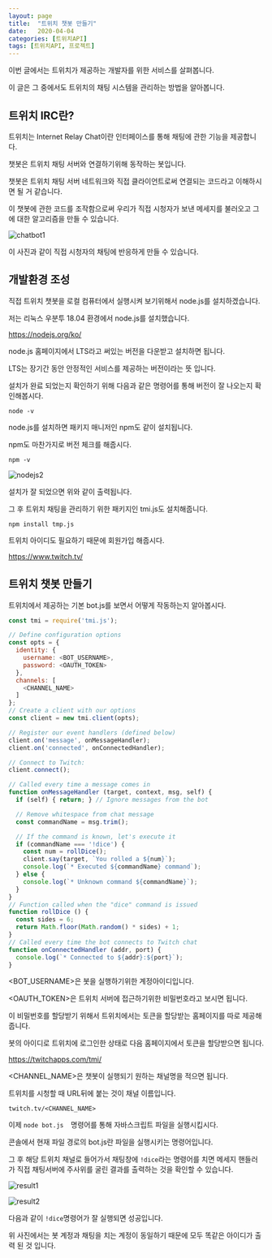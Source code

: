 ```yaml
---
layout: page
title:  "트위치 챗봇 만들기"
date:   2020-04-04
categories: [트위치API]
tags: [트위치API, 프로젝트]
---
```

이번 글에서는 트위치가 제공하는 개발자를 위한 서비스를 살펴봅니다.

이 글은 그 중에서도 트위치의 채팅 시스템을 관리하는 방법을 알아봅니다.



## 트위치 IRC란?

트위치는 Internet Relay Chat이란 인터페이스를 통해 채팅에 관한 기능을 제공합니다.

챗봇은 트위치 채팅 서버와 연결하기위해 동작하는 봇입니다.

챗봇은 트위치 채팅 서버 네트워크와 직접 클라이언트로써 연결되는 코드라고 이해하시면 될 거 같습니다.

이 챗봇에 관한 코드를 조작함으로써 우리가 직접 시청자가 보낸 메세지를 불러오고 그에 대한 알고리즘을 만들 수 있습니다. 

![chatbot1](https://user-images.githubusercontent.com/60007241/87639282-f9909e80-c77f-11ea-9cb4-702318bf7ef9.png)

이 사진과 같이 직접 시청자의 채팅에 반응하게 만들 수 있습니다.

## 개발환경 조성

직접 트위치 챗봇을 로컬 컴퓨터에서 실행시켜 보기위해서 node.js를 설치하겠습니다.

저는 리눅스 우분투 18.04 환경에서 node.js를 설치했습니다.



https://nodejs.org/ko/



node.js 홈페이지에서 LTS라고 써있는 버전을 다운받고 설치하면 됩니다.

LTS는 장기간 동안 안정적인 서비스를 제공하는 버전이라는 뜻 입니다.

설치가 완료 되었는지 확인하기 위해 다음과 같은 명령어를 통해 버전이 잘 나오는지 확인해봅시다.

`node -v`

node.js를 설치하면 패키지 매니저인 npm도 같이 설치됩니다.

npm도 마찬가지로 버전 체크를 해줍시다.

`npm -v`



![nodejs2](https://user-images.githubusercontent.com/60007241/87639287-fac1cb80-c77f-11ea-9813-84549666f519.png)

설치가 잘 되었으면 위와 같이 출력됩니다.

그 후 트위치 채팅을 관리하기 위한 패키지인 tmi.js도 설치해줍니다.

`npm install tmp.js`



트위치 아이디도 필요하기 때문에 회원가입 해줍시다.



https://www.twitch.tv/



## 트위치 챗봇 만들기

트위치에서 제공하는 기본 bot.js를 보면서 어떻게 작동하는지 알아봅시다.

```javascript
const tmi = require('tmi.js');

// Define configuration options
const opts = {
  identity: {
    username: <BOT_USERNAME>,
    password: <OAUTH_TOKEN>
  },
  channels: [
    <CHANNEL_NAME>
  ]
};
// Create a client with our options
const client = new tmi.client(opts);

// Register our event handlers (defined below)
client.on('message', onMessageHandler);
client.on('connected', onConnectedHandler);

// Connect to Twitch:
client.connect();

// Called every time a message comes in
function onMessageHandler (target, context, msg, self) {
  if (self) { return; } // Ignore messages from the bot

  // Remove whitespace from chat message
  const commandName = msg.trim();

  // If the command is known, let's execute it
  if (commandName === '!dice') {
    const num = rollDice();
    client.say(target, `You rolled a ${num}`);
    console.log(`* Executed ${commandName} command`);
  } else {
    console.log(`* Unknown command ${commandName}`);
  }
}
// Function called when the "dice" command is issued
function rollDice () {
  const sides = 6;
  return Math.floor(Math.random() * sides) + 1;
}
// Called every time the bot connects to Twitch chat
function onConnectedHandler (addr, port) {
  console.log(`* Connected to ${addr}:${port}`);
}
```

<BOT_USERNAME>은 봇을 실행하기위한 계정아이디입니다.

<OAUTH_TOKEN>은 트위치 서버에 접근하기위한 비밀번호라고 보시면 됩니다.

이 비밀번호를 할당받기 위해서 트위치에서는 토큰을 할당받는 홈페이지를 따로 제공해줍니다.

봇의 아이디로 트위치에 로그인한 상태로 다음 홈페이지에서 토큰을 할당받으면 됩니다.



https://twitchapps.com/tmi/ 

<CHANNEL_NAME>은 챗봇이 실행되기 원하는 채널명을 적으면 됩니다.

트위치를 시청할 때 URL뒤에 붙는 것이 채널 이름입니다.

`twitch.tv/<CHANNEL_NAME>`



이제 `node bot.js  `명령어를 통해 자바스크립트 파일을 실행시킵시다.

콘솔에서 현재 파일 경로의 bot.js란 파일을 실행시키는 명령어입니다.

그 후 해당 트위치 채널로 들어가서 채팅창에 `!dice`라는 명령어를 치면 메세지 핸들러가 직접 채팅서버에 주사위를 굴린 결과를 출력하는 것을 확인할 수 있습니다.



![result1](https://user-images.githubusercontent.com/60007241/87639518-568c5480-c780-11ea-8ee3-a04339f6fdaf.png)



![result2](https://user-images.githubusercontent.com/60007241/87639524-57bd8180-c780-11ea-9a23-5316a1c387e9.png)

다음과 같이 `!dice`명령어가 잘 실행되면 성공입니다.

위 사진에서는 봇 계정과 채팅을 치는 계정이 동일하기 때문에 모두 똑같은 아이디가 출력 된 것 입니다.